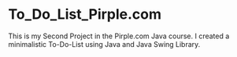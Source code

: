 # To_Do_List_Pirple.com
This is my Second Project in the Pirple.com Java course. I created a minimalistic To-Do-List using Java and Java Swing Library.
